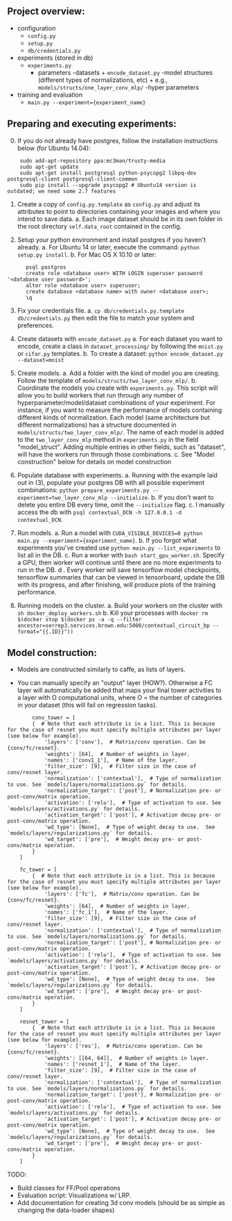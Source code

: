 
## Project overview:

- configuration
	+ `config.py`
	+ `setup.py`
	+ `db/credentials.py`
- experiments (stored in db)
	+ `experiments.py`
		- parameters
			-datasets
				+ `encode_dataset.py`
			-model structures (different types of normalizations, etc)
				+ e.g., `models/structs/one_layer_conv_mlp/`
			-hyper parameters
- training and evaluation
	+ `main.py --experiment={experiment_name}`


## Preparing and executing experiments:
0. If you do not already have postgres, follow the installation instructions below (for Ubuntu 14.04):
```
	sudo add-apt-repository ppa:mc3man/trusty-media
	sudo apt-get update
	sudo apt-get install postgresql python-psycopg2 libpq-dev postgresql-client postgresql-client-common
	sudo pip install --upgrade psycopg2 # Ubuntu14 version is outdated; we need some 2.7 features
```
1. Create a copy of `config.py.template` as `config.py` and adjust its attributes to point to directories containing your images and where you intend to save data.
	a. Each image dataset should be in its own folder in the root directory `self.data_root` contained in the config.

2. Setup your python environment and install postgres if you haven't already.
	a. For Ubuntu 14 or later, execute the command: `python setup.py install`.
        b. For Mac OS X 10.10 or later:
```
      psql postgres
      create role <database user> WITH LOGIN superuser password '<database user password>';
      alter role <database user> superuser;
      create database <database name> with owner <database user>;
      \q
```

3. Fix your credentials file.
	a. `cp db/credentials.py.template db/credentials.py` then edit the file to match your system and preferences.

4. Create datasets with `encode_dataset.py` 
	a. For each dataset you want to encode, create a class in `dataset_processing/` by following the `mnist.py` or `cifar.py` templates.
	b. To create a dataset: `python encode_dataset.py --dataset=mnist`

5. Create models.
	a. Add a folder with the kind of model you are creating. Follow the template of `models/structs/two_layer_conv_mlp/`.
	b. Coordinate the models you create with `experiments.py`. This script will allow you to build workers that run through any number of hyperparameter/model/dataset combinations of your experiment. For instance, if you want to measure the performance of models containing different kinds of normalization. Each model (same architecture but different normalizations) has a structure documented in `models/structs/two_layer_conv_mlp/`. The name of each model is added to the `two_layer_conv_mlp` method in `experiments.py` in the field "model_struct". Adding multiple entries in other fields, such as "dataset", will have the workers run through those combinations.
	c. See "Model construction" below for details on model construction

6. Populate database with experiments.
	a. Running with the example laid out in (3), populate your postgres DB with all possible experiment combinations: `python prepare_experiments.py --experiment=two_layer_conv_mlp --initialize`.
	b. If you don't want to delete you entire DB every time, omit the `--initialize` flag.
	c. I manually access the db with `psql contextual_DCN -h 127.0.0.1 -d contextual_DCN`.

7. Run models.
	a. Run a model with `CUDA_VISIBLE_DEVICES=0 python main.py --experiment={experiment_name}`.
	b. If you forgot what experiments you've created use `python main.py --list_experiments` to list all in the DB.
	c. Run a worker with `bash start_gpu_worker.sh`. Specify a GPU, then worker will continue until there are no more experiments to run in the DB.
	d
	. Every worker will save tensorflow model checkpoints, tensorflow summaries that can be viewed in tensorboard, update the DB with its progress, and after finishing, will produce plots of the training performance.

8. Running models on the cluster.
	a. Build your workers on the cluster with `sh docker_deploy_workers.sh`
	b. Kill your processes with `docker rm $(docker stop $(docker ps -a -q --filter ancestor=serrep3.services.brown.edu:5000/contextual_circuit_bp --format="{{.ID}}"))`


## Model construction:

- Models are constructed similarly to caffe, as lists of layers.

- You can manually specify an "output" layer (HOW?). Otherwise a FC layer will automatically be added that maps your final tower activities to a layer with O computational units, where O = the number of categories in your dataset (this will fail on regression tasks).

```
        conv_tower = [
		{  # Note that each attribute is in a list. This is because for the case of resnet you must specify multiple attributes per layer (see below for example).
	        'layers': ['conv'],  # Matrix/conv operation. Can be {conv/fc/resnet}.
	        'weights': [64],  # Number of weights in layer.
	        'names': ['conv1_1'],  # Name of the layer.
	        'filter_size': [9],  # Filter size in the case of conv/resnet layer.
	        'normalization': ['contextual'],  # Type of normalization to use. See `models/layers/normalizations.py` for details.
	        'normalization_target': ['post'], # Normalization pre- or post-conv/matrix operation.
	        'activation': ['relu'],  # Type of activation to use. See `models/layers/activations.py` for details.
	        'activation_target': ['post'], # Activation decay pre- or post-conv/matrix operation.
	        'wd_type': [None],  # Type of weight decay to use.  See `models/layers/regularizations.py` for details.
	        'wd_target': ['pre'],  # Weight decay pre- or post-conv/matrix operation.
		}
	]
```

```
	fc_tower = [
		{  # Note that each attribute is in a list. This is because for the case of resnet you must specify multiple attributes per layer (see below for example).
	        'layers': ['fc'],  # Matrix/conv operation. Can be {conv/fc/resnet}.
	        'weights': [64],  # Number of weights in layer.
	        'names': ['fc_1'],  # Name of the layer.
	        'filter_size': [9],  # Filter size in the case of conv/resnet layer.
	        'normalization': ['contextual'],  # Type of normalization to use. See `models/layers/normalizations.py` for details.
	        'normalization_target': ['post'], # Normalization pre- or post-conv/matrix operation.
	        'activation': ['relu'],  # Type of activation to use. See `models/layers/activations.py` for details.
	        'activation_target': ['post'], # Activation decay pre- or post-conv/matrix operation.
	        'wd_type': [None],  # Type of weight decay to use.  See `models/layers/regularizations.py` for details.
	        'wd_target': ['pre'],  # Weight decay pre- or post-conv/matrix operation.
		}
	]
```

```
	resnet_tower = [
		{  # Note that each attribute is in a list. This is because for the case of resnet you must specify multiple attributes per layer (see below for example).
	        'layers': ['res'],  # Matrix/conv operation. Can be {conv/fc/resnet}.
	        'weights': [[64, 64]],  # Number of weights in layer.
	        'names': ['resnet_1'],  # Name of the layer.
	        'filter_size': [9],  # Filter size in the case of conv/resnet layer.
	        'normalization': ['contextual'],  # Type of normalization to use. See `models/layers/normalizations.py` for details.
	        'normalization_target': ['post'], # Normalization pre- or post-conv/matrix operation.
	        'activation': ['relu'],  # Type of activation to use. See `models/layers/activations.py` for details.
	        'activation_target': ['post'], # Activation decay pre- or post-conv/matrix operation.
	        'wd_type': [None],  # Type of weight decay to use.  See `models/layers/regularizations.py` for details.
	        'wd_target': ['pre'],  # Weight decay pre- or post-conv/matrix operation.
		}
	]
```

TODO:

- Build classes for FF/Pool operations
- Evaluation script: Visualizations w/ LRP.
- Add documentation for creating 3d conv models (should be as simple as changing the data-loader shapes)
